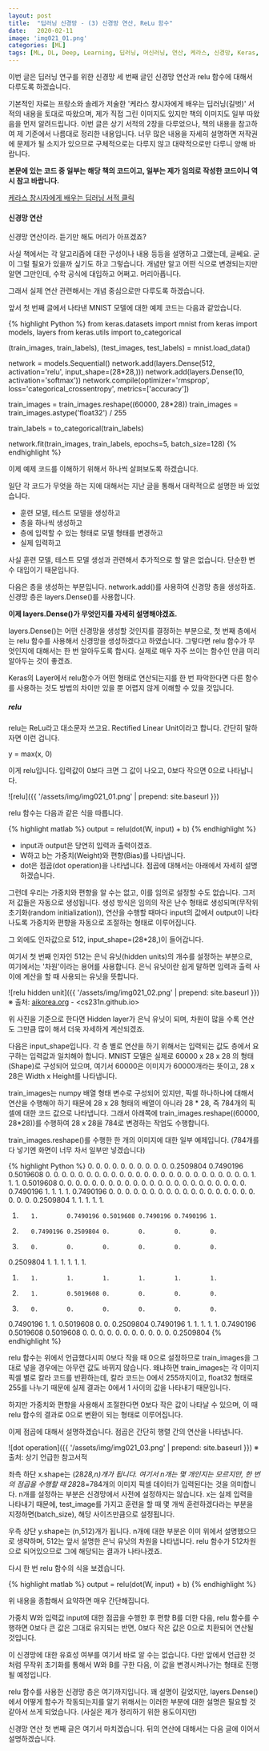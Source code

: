 ```yaml
---
layout: post
title:  "딥러닝 신경망 - (3) 신경망 연산, ReLu 함수"
date:   2020-02-11
image: 'img021_01.png'
categories: [ML]
tags: [ML, DL, Deep, Learning, 딥러닝, 머신러닝, 연산, 케라스, 신경망, Keras, Neuron, Network, MNIST, Model, 모델, Operation, relu, softmax, 소맥, 소프트맥스]
---
```



이번 글은 딥러닝 연구를 위한 신경망 세 번째 글인 신경망 연산과 relu 함수에 대해서 다루도록 하겠습니다.

기본적인 자료는 프랑소와 솔레가 저술한 '케라스 창시자에게 배우는 딥러닝(길벗)' 서적의 내용을 토대로 따왔으며, 제가 직접 그린 이미지도 있지만 책의 이미지도 일부 따왔음을 먼저 알려드립니다.
이번 글은 상기 서적의 2장을 다루었으나, 책의 내용을 참고하여 제 기준에서 나름대로 정리한 내용입니다. 
너무 많은 내용을 자세히 설명하면 저작권에 문제가 될 소지가 있으므로 구체적으로는 다루지 않고 대략적으로만 다루니 양해 바랍니다.

<b> 본문에 있는 코드 중 일부는 해당 책의 코드이고, 일부는 제가 임의로 작성한 코드이니 역시 참고 바랍니다.</b>


[케라스 창시자에게 배우는 딥러닝 서적 클릭](http://www.yes24.com/Product/Goods/65050162)


#### 신경망 연산

신경망 연산이라. 듣기만 해도 머리가 아프겠죠?

사실 책에서는 각 알고리즘에 대한 구성이나 내용 등등을 설명하고 그랬는데, 글쎄요. 굳이 그럴 필요가 있을까 싶기도 하고 그렇습니다. 
개념만 알고 어떤 식으로 변경되는지만 알면 그만인데, 수학 공식에 대입하고 어쩌고. 머리아픕니다. 

그래서 실제 연산 관련해서는 개념 중심으로만 다루도록 하겠습니다.

앞서 첫 번째 글에서 나타낸 MNIST 모델에 대한 예제 코드는 다음과 같았습니다.

{% highlight Python %}
from keras.datasets import mnist
from keras import models, layers
from keras.utils import to_categorical

(train_images, train_labels), (test_images, test_labels) = mnist.load_data()

network = models.Sequential()
network.add(layers.Dense(512, activation='relu', input_shape=(28*28,)))
network.add(layers.Dense(10, activation='softmax'))
network.compile(optimizer='rmsprop', loss='categorical_crossentropy', metrics=['accuracy'])

train_images = train_images.reshape((60000, 28*28))
train_images = train_images.astype('float32') / 255

train_labels = to_categorical(train_labels)

network.fit(train_images, train_labels, epochs=5, batch_size=128)
{% endhighlight %}


이제 예제 코드를 이해하기 위해서 하나씩 살펴보도록 하겠습니다.

일단 각 코드가 무엇을 하는 지에 대해서는 지난 글을 통해서 대략적으로 설명한 바 있었습니다.

* 훈련 모델, 테스트 모델을 생성하고
* 층을 하나씩 생성하고
* 층에 입력할 수 있는 형태로 모델 형태를 변경하고
* 실제 입력하고

사실 훈련 모델, 테스트 모델 생성과 관련해서 추가적으로 할 말은 없습니다. 단순한 변수 대입이기 때문입니다.

다음은 층을 생성하는 부분입니다. network.add()를 사용하여 신경망 층을 생성하죠.
신경망 층은 layers.Dense()를 사용합니다. 

<b>이제 layers.Dense()가 무엇인지를 자세히 설명해야겠죠.</b>

layers.Dense()는 어떤 신경망을 생성할 것인지를 결정하는 부분으로, 첫 번째 층에서는 relu 함수를 사용해서 신경망을 생성하겠다고 하였습니다.
그렇다면 relu 함수가 무엇인지에 대해서는 한 번 알아두도록 합시다. 실제로 매우 자주 쓰이는 함수인 만큼 미리 알아두는 것이 좋겠죠.

Keras의 Layer에서 relu함수가 어떤 형태로 연산되는지를 한 번 파악한다면 다른 함수를 사용하는 것도 방법의 차이만 있을 뿐 어렵지 않게 이해할 수 있을 것입니다.


##### relu

relu는 ReLu라고 대소문자 쓰고요. Rectified Linear Unit이라고 합니다.
간단히 말하자면 이런 겁니다.

y = max(x, 0)

이게 relu입니다. 
입력값이 0보다 크면 그 값이 나오고, 0보다 작으면 0으로 나타납니다.

![relu]({{ '/assets/img/img021_01.png' | prepend: site.baseurl }})

relu 함수는 다음과 같은 식을 따릅니다.

{% highlight matlab %}
output = relu(dot(W, input) + b)
{% endhighlight %}

* input과 output은 당연히 입력과 출력이겠죠.
* W하고 b는 가중치(Weight)와 편향(Bias)를 나타냅니다.
* dot은 점곱(dot operation)을 나타냅니다. 점곱에 대해서는 아래에서 자세히 설명하겠습니다.

그런데 우리는 가중치와 편향을 알 수는 없고, 이를 임의로 설정할 수도 없습니다. 그저 저 값들은 자동으로 생성됩니다.
생성 방식은 임의의 작은 난수 형태로 생성되며(무작위 초기화(random initialization)), 연산을 수행할 때마다 input의 값에서 output이 나타나도록 가중치와 편향을 자동으로 조절하는 형태로 이루어집니다.

그 외에도 인자값으로 512, input_shape=(28*28,)이 들어갑니다. 

여기서 첫 번째 인자인 512는 은닉 유닛(hidden units)의 개수를 설정하는 부분으로, 여기에서는 '차원'이라는 용어를 사용합니다.
은닉 유닛이란 쉽게 말하면 입력과 출력 사이에 계산을 할 때 사용되는 유닛을 뜻합니다.

![relu hidden unit]({{ '/assets/img/img021_02.png' | prepend: site.baseurl }})
※ 출처: [aikorea.org](http://aikorea.org/cs231n/neural-networks-1/) - <cs231n.github.io>

위 사진을 기준으로 한다면 Hidden layer가 은닉 유닛이 되며, 차원이 많을 수록 연산도 그만큼 많이 해서 더욱 자세하게 계산되겠죠.

다음은 input_shape입니다. 각 층 별로 연산을 하기 위해서는 입력되는 값도 층에서 요구하는 입력값과 일치해야 합니다.
MNIST 모델은 실제로 60000 x 28 x 28 의 형태(Shape)로 구성되어 있으며, 여기서 60000은 이미지가 60000개라는 뜻이고, 28 x 28은 Width x Height를 나타냅니다.

train_images는 numpy 배열 형태 변수로 구성되어 있지만, 픽셀 하나하나에 대해서 연산을 수행해야 하기 때문에 28 x 28 형태의 배열이 아니라 28 * 28, 즉 784개의 픽셀에 대한 코드 값으로 나타냅니다.
그래서 아래쪽에 train_images.reshape((60000, 28*28))를 수행하여 28 x 28을 784로 변경하는 작업도 수행합니다.

train_images.reshape()를 수행한 한 개의 이미지에 대한 일부 예제입니다. (784개를 다 넣기엔 화면이 너무 차서 일부만 넣겠습니다)

{% highlight Python %}
 0.        0.        0.        0.        0.        0.        0.
 0.        0.        0.        0.2509804 0.7490196 0.5019608 0.
 0.        0.        0.        0.        0.        0.        0.
 0.        0.        0.        0.        0.        0.        0.
 0.        0.        0.        0.        0.        0.        0.
 0.        0.        0.        1.        1.        1.        0.5019608
 0.        0.        0.        0.        0.        0.        0.
 0.        0.        0.        0.        0.        0.        0.
 0.        0.        0.        0.        0.        0.        0.
 0.        0.        0.7490196 1.        1.        1.        1.
 0.7490196 0.        0.        0.        0.        0.        0.
 0.        0.        0.        0.        0.        0.        0.
 0.        0.        0.        0.        0.        0.        0.
 0.        0.2509804 1.        1.        1.        1.        1.
 1.        1.        0.7490196 0.5019608 0.7490196 0.7490196 1.
 1.        0.7490196 0.2509804 0.        0.        0.        0.
 0.        0.        0.        0.        0.        0.        0.
 0.2509804 1.        1.        1.        1.        1.        1.
 1.        1.        1.        1.        1.        1.        1.
 1.        1.        0.5019608 0.        0.        0.        0.
 0.        0.        0.        0.        0.        0.        0.
 0.7490196 1.        1.        0.5019608 0.        0.        0.2509804
 0.7490196 1.        1.        1.        1.        1.        0.7490196
 0.5019608 0.5019608 0.        0.        0.        0.        0.
 0.        0.        0.        0.        0.        0.        0.2509804
{% endhighlight %}

relu 함수는 위에서 언급했다시피 0보다 작을 때 0으로 설정하므로 train_images을 그대로 넣을 경우에는 아무런 값도 바뀌지 않습니다. 
왜냐하면 train_images는 각 이미지 픽셀 별로 칼라 코드를 반환하는데, 칼라 코드는 0에서 255까지이고, float32 형태로 255를 나누기 때문에 실제 결과는 0에서 1 사이의 값을 나타내기 때문입니다.

하지만 가중치와 편향을 사용해서 조절한다면 0보다 작은 값이 나타날 수 있으며, 이 때 relu 함수의 결과로 0으로 변환이 되는 형태로 이루어집니다.

이제 점곱에 대해서 설명하겠습니다. 점곱은 간단히 행렬 간의 연산을 나타냅니다.

![dot operation]({{ '/assets/img/img021_03.png' | prepend: site.baseurl }})
※ 출처: 상기 언급한 참고서적

좌측 하단 x.shape는 (28*28,n)개가 됩니다. 여기서 n개는 몇 개인지는 모르지만, 한 번의 점곱을 수행할 때 28*28=784개의 이미지 픽셀 데이터가 입력된다는 것을 의미합니다.
n개를 설정하는 부분은 신경망에서 사전에 설정하지는 않습니다. x는 실제 입력을 나타내기 때문에, test_image를 가지고 훈련을 할 때 몇 개씩 훈련하겠다라는 부분을 지정하면(batch_size), 해당 사이즈만큼으로 설정됩니다.

우측 상단 y.shape는 (n,512)개가 됩니다. n개에 대한 부분은 이미 위에서 설명했으므로 생략하며, 512는 앞서 설명한 은닉 유닛의 차원을 나타냅니다. relu 함수가 512차원으로 되어있으므로 그에 해당되는 결과가 나타나겠죠.

다시 한 번 relu 함수의 식을 보겠습니다.

{% highlight matlab %}
output = relu(dot(W, input) + b)
{% endhighlight %}

위 내용을 종합해서 요약하면 매우 간단해집니다. 

가중치 W와 입력값 input에 대한 점곱을 수행한 후 편향 B를 더한 다음, relu 함수를 수행하면 0보다 큰 값은 그대로 유지되는 반면, 0보다 작은 값은 0으로 치환되어 연산될 것입니다.

이 신경망에 대한 유효성 여부를 여기서 바로 알 수는 없습니다. 다만 앞에서 언급한 것처럼 무작위 초기화를 통해서 W와 B를 구한 다음, 이 값을 변경시켜나가는 형태로 진행될 예정입니다.

relu 함수를 사용한 신경망 층은 여기까지입니다. 꽤 설명이 길었지만, layers.Dense()에서 어떻게 함수가 작동되는지를 알기 위해서는 이러한 부분에 대한 설명은 필요할 것 같아서 쓰게 되었습니다.
(사실은 제가 정리하기 위한 용도이지만)

신경망 연산 첫 번째 글은 여기서 마치겠습니다. 뒤의 연산에 대해서는 다음 글에 이어서 설명하겠습니다.
